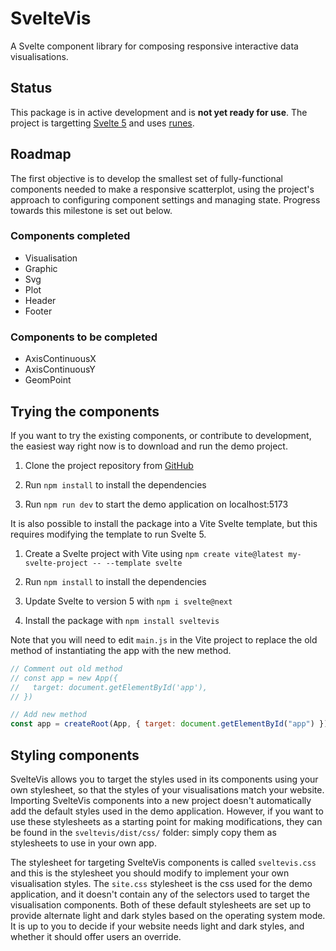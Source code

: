# SvelteVis

A Svelte component library for composing responsive interactive data visualisations.

## Status

This package is in active development and is **not yet ready for use**. The project is targetting <a href="https://svelte.dev/blog/whats-new-in-svelte-december-2023">Svelte 5</a> and uses <a href="https://svelte.dev/blog/runes">runes</a>.

## Roadmap

The first objective is to develop the smallest set of fully-functional components needed to make a responsive scatterplot, using the project's approach to configuring component settings and managing state. Progress towards this milestone is set out below.

### Components completed

- Visualisation
- Graphic
- Svg
- Plot
- Header
- Footer

### Components to be completed

- AxisContinuousX
- AxisContinuousY
- GeomPoint

## Trying the components

If you want to try the existing components, or contribute to development, the easiest way right now is to download and run the demo project.

1. Clone the project repository from <a href="https://github.com/olihawkins/sveltevis">GitHub</a>

2. Run `npm install` to install the dependencies

3. Run `npm run dev` to start the demo application on localhost:5173 

It is also possible to install the package into a Vite Svelte template, but this requires modifying the template to run Svelte 5.

1. Create a Svelte project with Vite using `npm create vite@latest my-svelte-project -- --template svelte`

2. Run `npm install` to install the dependencies

3. Update Svelte to version 5 with `npm i svelte@next`

4. Install the package with `npm install sveltevis`

Note that you will need to edit `main.js` in the Vite project to replace the old method of instantiating the app with the new method.

```javascript
// Comment out old method
// const app = new App({
//   target: document.getElementById('app'),
// })

// Add new method
const app = createRoot(App, { target: document.getElementById("app") });
```

## Styling components

SvelteVis allows you to target the styles used in its components using your own stylesheet, so that the styles of your visualisations match your website. Importing SvelteVis components into a new project doesn't automatically add the default styles used in the demo application. However, if you want to use these stylesheets as a starting point for making modifications, they can be found in the `sveltevis/dist/css/` folder: simply copy them as stylesheets to use in your own app. 

The stylesheet for targeting SvelteVis components is called `sveltevis.css` and this is the stylesheet you should modify to implement your own visualisation styles. The `site.css` stylesheet is the css used for the demo application, and it doesn't contain any of the selectors used to target the visualisation components. Both of these default stylesheets are set up to provide alternate light and dark styles based on the operating system mode. It is up to you to decide if your website needs light and dark styles, and whether it should offer users an override.